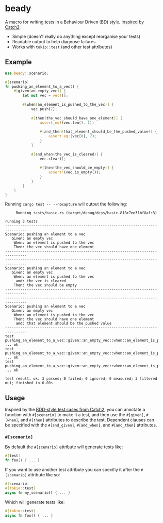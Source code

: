 # beady

A macro for writing tests in a Behaviour Driven (BD) style. Inspired by [Catch2](https://github.com/catchorg/Catch2/blob/devel/docs/test-cases-and-sections.md#bdd-style-test-cases).

- Simple (doesn't really do anything except reorganise your tests)
- Readable output to help diagnose failures
- Works with `tokio::test` (and other test attributes)

## Example

```rust
use beady::scenario;

#[scenario]
fn pushing_an_element_to_a_vec() {
    #[given(an_empty_vec)] {
        let mut vec = vec![];
        
        #[when(an_element_is_pushed_to_the_vec)] {
            vec.push(7);
            
            #[then(the_vec_should_have_one_element)] {
                assert_eq!(vec.len(), 1);
                
                #[and_then(that_element_should_be_the_pushed_value)] {
                    assert_eq!(vec[0], 7);
                }
            }
            
            #[and_when(the_vec_is_cleared)] {
                vec.clear();
                
                #[then(the_vec_should_be_empty)] {
                    assert!(vec.is_empty());
                }
            }
        }
    }
}
```

Running `cargo test -- --nocapture` will output the following:

```shell
     Running tests/basic.rs (target/debug/deps/basic-818c7ee31bf8afc8)

running 3 tests
--------------------------------------------------------------------------------
Scenario: pushing an element to a vec
   Given: an empty vec
    When: an element is pushed to the vec
    Then: the vec should have one element
--------------------------------------------------------------------------------
--------------------------------------------------------------------------------
Scenario: pushing an element to a vec
   Given: an empty vec
    When: an element is pushed to the vec
     and: the vec is cleared
    Then: the vec should be empty
--------------------------------------------------------------------------------
--------------------------------------------------------------------------------
Scenario: pushing an element to a vec
   Given: an empty vec
    When: an element is pushed to the vec
    Then: the vec should have one element
     and: that element should be the pushed value
--------------------------------------------------------------------------------
test pushing_an_element_to_a_vec::given::an_empty_vec::when::an_element_is_pushed_to_the_vec::then::the_vec_should_have_one_element ... ok
test pushing_an_element_to_a_vec::given::an_empty_vec::when::an_element_is_pushed_to_the_vec::and::the_vec_is_cleared::then::the_vec_should_be_empty ... ok
test pushing_an_element_to_a_vec::given::an_empty_vec::when::an_element_is_pushed_to_the_vec::then::that_element_should_be_the_pushed_value ... ok

test result: ok. 3 passed; 0 failed; 0 ignored; 0 measured; 3 filtered out; finished in 0.00s
```

## Usage

Inspired by the [BDD-style test cases from Catch2](https://github.com/catchorg/Catch2/blob/devel/docs/test-cases-and-sections.md#bdd-style-test-cases), you can annotate a function with `#[scenario]` to make it a test, and then use the `#[given]`, `#[when]`, and `#[then]` attributes to describe the test. Dependent clauses can be specified with the `#[and_given]`, `#[and_when]`, and `#[and_then]` attributes.

### `#[scenario]`

By default the `#[scenario]` attribute will generate tests like:

```rust
#[test]
fn foo() { ... }
```

If you want to use another test attribute you can specifiy it after the `#[scenario]` attribute like so:

```rust
#[scenario]
#[tokio::test]
async fn my_scenario() { ... }
```

Which will generate tests like:

```rust
#[tokio::test]
async fn foo() { ... }
```